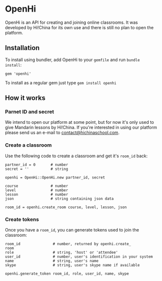 OpenHi
======

OpenHi is an API for creating and joining online classrooms. It was developed by Hi!China for its own use and there is still no plan to open the platform.

Installation
------------

To install using bundler, add OpenHi to your `gemfile` and run `bundle install`:

    gem 'openhi'

To install as a regular gem just type `gem install openhi`

How it works
------------

### Parnet ID and secret

We intend to open our platform at some point, but for now it's only used to give Mandarin lessons by Hi!China. If you're interested in using our platform please send us an e-mail to <contact@hichinaschool.com>.

### Create a classroom

Use the following code to create a classroom and get it's `room_id` back:

    partner_id = 0       # number
    secret = ''          # string
  
    openhi = OpenHi::OpenHi.new partner_id, secret

    course               # number
    level                # number
    lesson               # number
    json                 # string containing json data

    room_id = openhi.create_room course, level, lesson, json

### Create tokens

Once you have a `room_id`, you can generate tokens used to join the classroom:

    room_id               # number, returned by openhi.create_
    room
    role                  # string, 'host' or 'attendee'
    user_id               # number, user's identification in your system
    name                  # string, user's name
    skype                 # string, user's skype name if available

    openhi.generate_token room_id, role, user_id, name, skype
